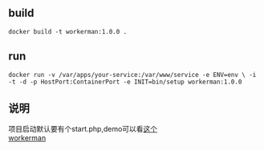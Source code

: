 
## build
`docker build -t workerman:1.0.0 .`
## run
`docker run -v /var/apps/your-service:/var/www/service -e ENV=env \
-i -t -d -p HostPort:ContainerPort -e INIT=bin/setup workerman:1.0.0`

## 说明
项目启动默认要有个start.php,demo可以看[这个](https://github.com/zhanghuangang/docker/tree/master/Workerman/start.php)     
[workerman](https://github.com/walkor/workerman/)